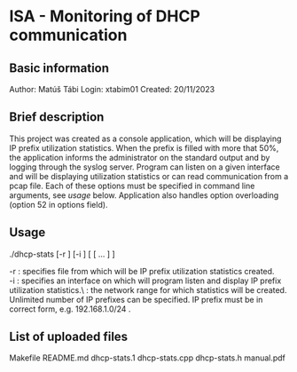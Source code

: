 # ISA - Monitoring of DHCP communication

## Basic information
Author: Matúš Tábi
Login: xtabim01
Created: 20/11/2023

## Brief description

This project was created as a console application, which will be displaying IP prefix utilization statistics. When the prefix is filled with more that 50%, the application informs the administrator on the standard output and by logging through the syslog server. Program can listen on a given interface and will be displaying utilization statistics or can read communication from a pcap file. Each of these options must be specified in command line arguments, see *usage* below. Application also handles option overloading (option 52 in options field).

## Usage

./dhcp-stats [-r <filename>] [-i <interface-name>] <ip-prefix> [ <ip-prefix> [ ... ] ]

-r <filename> : specifies file from which will be IP prefix utilization statistics created. \
-i <interface> : specifies an interface on which will program listen and display IP prefix utilization statistics.\  <ip-prefix> : the network range for which statistics will be created. Unlimited number of IP prefixes can be specified. IP prefix must be in correct form, e.g. 192.168.1.0/24 . 

## List of uploaded files

Makefile
README.md
dhcp-stats.1
dhcp-stats.cpp
dhcp-stats.h
manual.pdf
